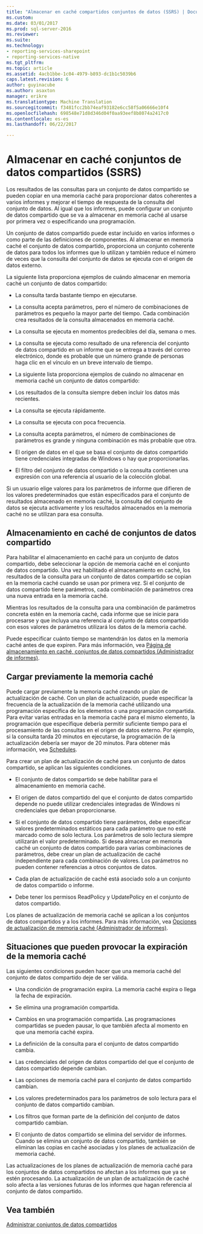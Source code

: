```yaml
---
title: "Almacenar en caché compartidos conjuntos de datos (SSRS) | Documentos de Microsoft"
ms.custom: 
ms.date: 03/01/2017
ms.prod: sql-server-2016
ms.reviewer: 
ms.suite: 
ms.technology:
- reporting-services-sharepoint
- reporting-services-native
ms.tgt_pltfrm: 
ms.topic: article
ms.assetid: 4acb1bbe-1c04-4979-b893-dc1b1c5039b6
caps.latest.revision: 6
author: guyinacube
ms.author: asaxton
manager: erikre
ms.translationtype: Machine Translation
ms.sourcegitcommit: f3481fcc2bb74eaf93182e6cc58f5a06666e10f4
ms.openlocfilehash: 698548e71d8d346d04f0aa93eef8b8074a2417c0
ms.contentlocale: es-es
ms.lasthandoff: 06/22/2017

---
```

# <a name="cache-shared-datasets-ssrs"></a>Almacenar en caché conjuntos de datos compartidos (SSRS)
  Los resultados de las consultas para un conjunto de datos compartido se pueden copiar en una memoria caché para proporcionar datos coherentes a varios informes y mejorar el tiempo de respuesta de la consulta del conjunto de datos. Al igual que los informes, puede configurar un conjunto de datos compartido que se va a almacenar en memoria caché al usarse por primera vez o especificando una programación.  
  
 Un conjunto de datos compartido puede estar incluido en varios informes o como parte de las definiciones de componentes. Al almacenar en memoria caché el conjunto de datos compartido, proporciona un conjunto coherente de datos para todos los informes que lo utilizan y también reduce el número de veces que la consulta del conjunto de datos se ejecuta con el origen de datos externo.  
  
 La siguiente lista proporciona ejemplos de cuándo almacenar en memoria caché un conjunto de datos compartido:  
  
-   La consulta tarda bastante tiempo en ejecutarse.  
  
-   La consulta acepta parámetros, pero el número de combinaciones de parámetros es pequeño la mayor parte del tiempo. Cada combinación crea resultados de la consulta almacenados en memoria caché.  
  
-   La consulta se ejecuta en momentos predecibles del día, semana o mes.  
  
-   La consulta se ejecuta como resultado de una referencia del conjunto de datos compartido en un informe que se entrega a través del correo electrónico, donde es probable que un número grande de personas haga clic en el vínculo en un breve intervalo de tiempo.  
  
-   La siguiente lista proporciona ejemplos de cuándo no almacenar en memoria caché un conjunto de datos compartido:  
  
-   Los resultados de la consulta siempre deben incluir los datos más recientes.  
  
-   La consulta se ejecuta rápidamente.  
  
-   La consulta se ejecuta con poca frecuencia.  
  
-   La consulta acepta parámetros, el número de combinaciones de parámetros es grande y ninguna combinación es más probable que otra.  
  
-   El origen de datos en el que se basa el conjunto de datos compartido tiene credenciales integradas de Windows o hay que proporcionarlas.  
  
-   El filtro del conjunto de datos compartido o la consulta contienen una expresión con una referencia al usuario de la colección global.  
  
 Si un usuario elige valores para los parámetros de informe que difieren de los valores predeterminados que están especificados para el conjunto de resultados almacenado en memoria caché, la consulta del conjunto de datos se ejecuta activamente y los resultados almacenados en la memoria caché no se utilizan para esa consulta.  
  
## <a name="caching-shared-datasets"></a>Almacenamiento en caché de conjuntos de datos compartido  
 Para habilitar el almacenamiento en caché para un conjunto de datos compartido, debe seleccionar la opción de memoria caché en el conjunto de datos compartido. Una vez habilitado el almacenamiento en caché, los resultados de la consulta para un conjunto de datos compartido se copian en la memoria caché cuando se usan por primera vez. Si el conjunto de datos compartido tiene parámetros, cada combinación de parámetros crea una nueva entrada en la memoria caché.  
  
 Mientras los resultados de la consulta para una combinación de parámetros concreta estén en la memoria caché, cada informe que se inicie para procesarse y que incluya una referencia al conjunto de datos compartido con esos valores de parámetros utilizará los datos de la memoria caché.  
  
 Puede especificar cuánto tiempo se mantendrán los datos en la memoria caché antes de que expiren. Para más información, vea [Página de almacenamiento en caché, conjuntos de datos compartidos &#40;Administrador de informes&#41;](http://msdn.microsoft.com/library/eac372e9-d2a1-48a8-bbe5-09d101df16ea).  
  
## <a name="preloading-the-cache"></a>Cargar previamente la memoria caché  
 Puede cargar previamente la memoria caché creando un plan de actualización de caché. Con un plan de actualización, puede especificar la frecuencia de la actualización de la memoria caché utilizando una programación específica de los elementos o una programación compartida. Para evitar varias entradas en la memoria caché para el mismo elemento, la programación que especifique debería permitir suficiente tiempo para el procesamiento de las consultas en el origen de datos externo. Por ejemplo, si la consulta tarda 20 minutos en ejecutarse, la programación de la actualización debería ser mayor de 20 minutos. Para obtener más información, vea [Schedules](../../reporting-services/subscriptions/schedules.md).  
  
 Para crear un plan de actualización de caché para un conjunto de datos compartido, se aplican las siguientes condiciones.  
  
-   El conjunto de datos compartido se debe habilitar para el almacenamiento en memoria caché.  
  
-   El origen de datos compartido del que el conjunto de datos compartido depende no puede utilizar credenciales integradas de Windows ni credenciales que deban proporcionarse.  
  
-   Si el conjunto de datos compartido tiene parámetros, debe especificar valores predeterminados estáticos para cada parámetro que no esté marcado como de solo lectura. Los parámetros de solo lectura siempre utilizarán el valor predeterminado. Si desea almacenar en memoria caché un conjunto de datos compartido para varias combinaciones de parámetros, debe crear un plan de actualización de caché independiente para cada combinación de valores. Los parámetros no pueden contener referencias a otros conjuntos de datos.  
  
-   Cada plan de actualización de caché está asociado solo a un conjunto de datos compartido o informe.  
  
-   Debe tener los permisos ReadPolicy y UpdatePolicy en el conjunto de datos compartido.  
  
 Los planes de actualización de memoria caché se aplican a los conjuntos de datos compartidos y a los informes. Para más información, vea [Opciones de actualización de memoria caché &#40;Administrador de informes&#41;](http://msdn.microsoft.com/library/227da40c-6bd2-48ec-aa9c-50ce6c1ca3a6).  
  
## <a name="conditions-that-cause-cache-expiration"></a>Situaciones que pueden provocar la expiración de la memoria caché  
 Las siguientes condiciones pueden hacer que una memoria caché del conjunto de datos compartido deje de ser válida.  
  
-   Una condición de programación expira. La memoria caché expira o llega la fecha de expiración.  
  
-   Se elimina una programación compartida.  
  
-   Cambios en una programación compartida. Las programaciones compartidas se pueden pausar, lo que también afecta al momento en que una memoria caché expira.  
  
-   La definición de la consulta para el conjunto de datos compartido cambia.  
  
-   Las credenciales del origen de datos compartido del que el conjunto de datos compartido depende cambian.  
  
-   Las opciones de memoria caché para el conjunto de datos compartido cambian.  
  
-   Los valores predeterminados para los parámetros de solo lectura para el conjunto de datos compartido cambian.  
  
-   Los filtros que forman parte de la definición del conjunto de datos compartido cambian.  
  
-   El conjunto de datos compartido se elimina del servidor de informes. Cuando se elimina un conjunto de datos compartido, también se eliminan las copias en caché asociadas y los planes de actualización de memoria caché.  
  
 Las actualizaciones de los planes de actualización de memoria caché para los conjuntos de datos compartidos no afectan a los informes que ya se estén procesando. La actualización de un plan de actualización de caché solo afecta a las versiones futuras de los informes que hagan referencia al conjunto de datos compartido.  
  
## <a name="see-also"></a>Vea también  
 [Administrar conjuntos de datos compartidos](../../reporting-services/report-data/manage-shared-datasets.md)  
  
  
